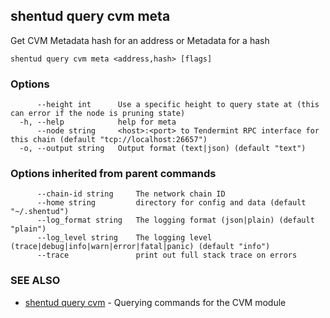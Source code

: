 ## shentud query cvm meta

Get CVM Metadata hash for an address or Metadata for a hash

```
shentud query cvm meta <address,hash> [flags]
```

### Options

```
      --height int      Use a specific height to query state at (this can error if the node is pruning state)
  -h, --help            help for meta
      --node string     <host>:<port> to Tendermint RPC interface for this chain (default "tcp://localhost:26657")
  -o, --output string   Output format (text|json) (default "text")
```

### Options inherited from parent commands

```
      --chain-id string     The network chain ID
      --home string         directory for config and data (default "~/.shentud")
      --log_format string   The logging format (json|plain) (default "plain")
      --log_level string    The logging level (trace|debug|info|warn|error|fatal|panic) (default "info")
      --trace               print out full stack trace on errors
```

### SEE ALSO

* [shentud query cvm](shentud_query_cvm.md)	 - Querying commands for the CVM module


